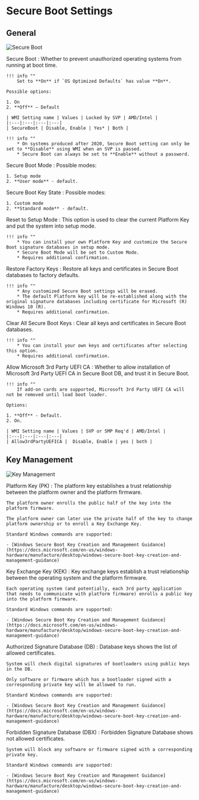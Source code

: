 # Secure Boot Settings

## General

![Secure Boot](https://cdrt.github.io/mk_docs/ref/bios/settings/thinkpad/img/tp_secureboot.png)

Secure Boot
:  Whether to prevent unauthorized operating systems from running at boot time.

    !!! info ""
        Set to **On** if `OS Optimized Defaults` has value **On**.

    Possible options:

    1. On
    2. **Off** – Default

    | WMI Setting name | Values | Locked by SVP | AMD/Intel |
    |:---|:---|:---|:---|
    | SecureBoot | Disable, Enable | Yes* | Both |

    !!! info ""
        * On systems produced after 2020, Secure Boot setting can only be set to **Disable** using WMI when an SVP is passed.
        * Secure Boot can always be set to **Enable** without a password.

Secure Boot Mode
:  Possible modes:

    1. Setup mode
    2. **User mode** - default.

Secure Boot Key State
:  Possible modes:

    1. Custom mode
    2. **Standard mode** - default.

Reset to Setup Mode
:  This option is used to clear the current Platform Key and put the system into setup mode.

    !!! info ""
        * You can install your own Platform Key and customize the Secure Boot signature databases in setup mode.
        * Secure Boot Mode will be set to Custom Mode.
        * Requires additional confirmation.

Restore Factory Keys
:  Restore all keys and certificates in Secure Boot databases to factory defaults.

    !!! info ""
        * Any customized Secure Boot settings will be erased.
        * The default Platform key will be re-established along with the original signature databases including certificate for Microsoft (R) Windows 10 (R).
        * Requires additional confirmation.

Clear All Secure Boot Keys
:  Clear all keys and certificates in Secure Boot databases.

    !!! info ""
        * You can install your own keys and certificates after selecting this option.
        * Requires additional confirmation.

Allow Microsoft 3rd Party UEFI CA
:  Whether to allow installation of Microsoft 3rd Party UEFI CA in Secure Boot DB, and trust it in Secure Boot.

    !!! info ""
        If add-on cards are supported, Microsoft 3rd Party UEFI CA will not be removed until load boot loader.

    Options:

    1. **Off** - Default.
    2. On.

    | WMI Setting name | Values | SVP or SMP Req'd | AMD/Intel |
    |:---|:---|:---|:---|
    | Allow3rdPartyUEFICA |  Disable, Enable | yes | both |

## Key Management

![Key Management](https://cdrt.github.io/mk_docs/ref/bios/settings/thinkpad/img/securebootkeysmanagement.png)

Platform Key (PK)
:  The platform key establishes a trust relationship between the platform owner and the platform firmware.

    The platform owner enrolls the public half of the key into the platform firmware.

    The platform owner can later use the private half of the key to change platform ownership or to enroll a Key Exchange Key.

    Standard Windows commands are supported:

    - [Windows Secure Boot Key Creation and Management Guidance](https://docs.microsoft.com/en-us/windows-hardware/manufacture/desktop/windows-secure-boot-key-creation-and-management-guidance)

Key Exchange Key (KEK)
:  Key exchange keys establish a trust relationship between the operating system and the platform firmware.

    Each operating system (and potentially, each 3rd party application that needs to communicate with platform firmware) enrolls a public key into the platform firmware.

    Standard Windows commands are supported:

    - [Windows Secure Boot Key Creation and Management Guidance](https://docs.microsoft.com/en-us/windows-hardware/manufacture/desktop/windows-secure-boot-key-creation-and-management-guidance)

Authorized Signature Database (DB)
:  Database keys shows the list of allowed certificates.

    System will check digital signatures of bootloaders using public keys in the DB.

    Only software or firmware which has a bootloader signed with a corresponding private key will be allowed to run.

    Standard Windows commands are supported:

    - [Windows Secure Boot Key Creation and Management Guidance](https://docs.microsoft.com/en-us/windows-hardware/manufacture/desktop/windows-secure-boot-key-creation-and-management-guidance)

Forbidden Signature Database (DBX)
:  Forbidden Signature Database shows not allowed certificates.

    System will block any software or firmware signed with a corresponding private key.

    Standard Windows commands are supported:

    - [Windows Secure Boot Key Creation and Management Guidance](https://docs.microsoft.com/en-us/windows-hardware/manufacture/desktop/windows-secure-boot-key-creation-and-management-guidance)
